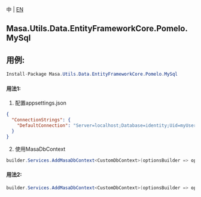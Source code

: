中 | [EN](README.md)

## Masa.Utils.Data.EntityFrameworkCore.Pomelo.MySql

## 用例:

```c#
Install-Package Masa.Utils.Data.EntityFrameworkCore.Pomelo.MySql
```

#### 用法1:

1. 配置appsettings.json

``` appsettings.json
{
  "ConnectionStrings": {
    "DefaultConnection": "Server=localhost;Database=identity;Uid=myUsername;Pwd=P@ssw0rd;"
  }
}
```

2. 使用MasaDbContext

``` C#
builder.Services.AddMasaDbContext<CustomDbContext>(optionsBuilder => optionsBuilder.UseSoftDelete().UseMySql(Microsoft.EntityFrameworkCore.ServerVersion.Parse("5.7.28-mysql")));
```

#### 用法2:

``` C#
builder.Services.AddMasaDbContext<CustomDbContext>(optionsBuilder => optionsBuilder.UseSoftDelete().UseMySql("Server=localhost;Database=identity;Uid=myUsername;Pwd=P@ssw0rd;", Microsoft.EntityFrameworkCore.ServerVersion.Parse("5.7.28-mysql")));
```